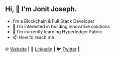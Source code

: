 ## Hi, 👋 I'm Jonit Joseph.

- I'm a Blockchain & Full Stack Developer
- 👀 I’m interested in building innovative solutions
- 🌱 I’m currently learning Hyperledger Fabric
- 📫 How to reach me : 

🌐 [Website][website] **|** 
👔 [Linkedin][linkedin] **|**
🐦 [Twitter][twitter] **|**

[website]: https://jonitjoseph.dev
[twitter]: https://twitter.com/jonitjoseph
[linkedin]: https://www.linkedin.com/in/jonitjoseph/
